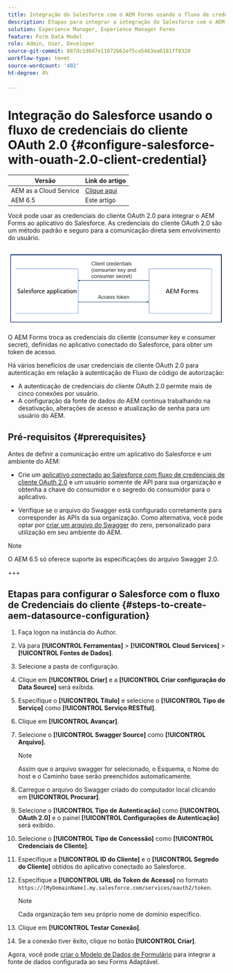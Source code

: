 ```yaml
---
title: Integração do Salesforce com o AEM Forms usando o fluxo de credenciais do cliente OAuth 2.0
description: Etapas para integrar a integração do Salesforce com o AEM Forms usando o fluxo de credenciais do cliente OAuth 2.0
solution: Experience Manager, Experience Manager Forms
feature: Form Data Model
role: Admin, User, Developer
source-git-commit: 887dc1d6d7e11672b62ef5ca5463ea6181ff0320
workflow-type: tm+mt
source-wordcount: '402'
ht-degree: 4%

---
```


# Integração do Salesforce usando o fluxo de credenciais do cliente OAuth 2.0 {#configure-salesforce-with-ouath-2.0-client-credential}

| Versão | Link do artigo |
| -------- | ---------------------------- |
| AEM as a Cloud Service | [Clique aqui](https://experienceleague.adobe.com/docs/experience-manager-cloud-service/content/forms/integrate/use-form-data-model/oauth2-client-credentials-flow-for-server-to-server-integration.html?lang=pt-BR) |
| AEM 6.5 | Este artigo |

Você pode usar as credenciais do cliente OAuth 2.0 para integrar o AEM Forms ao aplicativo do Salesforce. As credenciais do cliente OAuth 2.0 são um método padrão e seguro para a comunicação direta sem envolvimento do usuário.

![Fluxo de trabalho ao definir a comunicação entre o AEM Forms e o aplicativo do Salesforce](/help/forms/using/assets/salesforce-workflow.png)

O AEM Forms troca as credenciais do cliente (consumer key e consumer secret), definidas no aplicativo conectado do Salesforce, para obter um token de acesso.

Há vários benefícios de usar credenciais de cliente OAuth 2.0 para autenticação em relação à autenticação de Fluxo de código de autorização:

* A autenticação de credenciais do cliente OAuth 2.0 permite mais de cinco conexões por usuário.
* A configuração da fonte de dados do AEM continua trabalhando na desativação, alterações de acesso e atualização de senha para um usuário do AEM.

## Pré-requisitos {#prerequisites}

Antes de definir a comunicação entre um aplicativo do Salesforce e um ambiente do AEM:

* Crie um [aplicativo conectado ao Salesforce com fluxo de credenciais de cliente OAuth 2.0](https://help.salesforce.com/s/articleView?id=sf.connected_app_client_credentials_setup.htm&amp;type=5) e um usuário somente de API para sua organização e obtenha a chave do consumidor e o segredo do consumidor para o aplicativo.

* Verifique se o arquivo do Swagger está configurado corretamente para corresponder às APIs da sua organização. Como alternativa, você pode optar por [criar um arquivo do Swagger](https://experienceleague.adobe.com/docs/experience-manager-learn/cloud-service/forms/integrate-with-salesforce/describe-rest-api.html) do zero, personalizado para utilização em seu ambiente do AEM.
>[!NOTE]
>
> O AEM 6.5 só oferece suporte às especificações do arquivo Swagger 2.0.

+++

## Etapas para configurar o Salesforce com o fluxo de Credenciais do cliente {#steps-to-create-aem-datasource-configuration}

1. Faça logon na instância do Author.
1. Vá para **[!UICONTROL Ferramentas]** > **[!UICONTROL Cloud Services]** > **[!UICONTROL Fontes de Dados]**.
1. Selecione a pasta de configuração.
1. Clique em **[!UICONTROL Criar]** e a **[!UICONTROL Criar configuração do Data Source]** será exibida.
1. Especifique o **[!UICONTROL Título]** e selecione o **[!UICONTROL Tipo de Serviço]** como **[!UICONTROL Serviço RESTful]**.
1. Clique em **[!UICONTROL Avançar]**.
1. Selecione o **[!UICONTROL Swagger Source]** como **[!UICONTROL Arquivo].**
   >[!NOTE]
   >
   > Assim que o arquivo swagger for selecionado, o Esquema, o Nome do host e o Caminho base serão preenchidos automaticamente.

1. Carregue o arquivo do Swagger criado do computador local clicando em **[!UICONTROL Procurar]**.
1. Selecione o **[!UICONTROL Tipo de Autenticação]** como **[!UICONTROL OAuth 2.0]** e o painel **[!UICONTROL Configurações de Autenticação]** será exibido.
1. Selecione o **[!UICONTROL Tipo de Concessão]** como **[!UICONTROL Credenciais de Cliente]**.
1. Especifique a **[!UICONTROL ID do Cliente]** e o **[!UICONTROL Segredo do Cliente]** obtidos do aplicativo conectado ao Salesforce.
1. Especifique a **[!UICONTROL URL do Token de Acesso]** no formato
   `https://[MyDomainName].my.salesforce.com/services/oauth2/token`.

   >[!NOTE]
   >
   > Cada organização tem seu próprio nome de domínio específico.

1. Clique em **[!UICONTROL Testar Conexão]**.
1. Se a conexão tiver êxito, clique no botão **[!UICONTROL Criar]**.

Agora, você pode [criar o Modelo de Dados de Formulário](https://experienceleague.adobe.com/docs/experience-manager-65-2025/forms/form-data-model/create-form-data-models.html?lang=en) para integrar a fonte de dados configurada ao seu Forms Adaptável.

